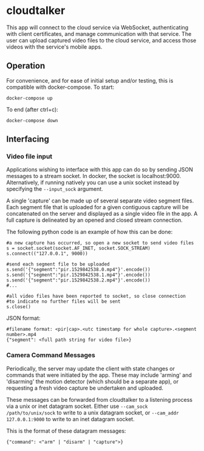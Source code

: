 # cloudtalker
This app will connect to the cloud service via WebSocket,
authenticating with client certificates, and manage communication
with that service. The user can upload captured video files to the
cloud service, and access those videos with the service's mobile apps.

## Operation
For convenience, and for ease of initial setup and/or testing, this
is compatible with docker-compose.
To start:
```
docker-compose up
```

To end (after ctrl+c):
```
docker-compose down
```

## Interfacing
### Video file input
Applications wishing to interface with this app can do so by sending
JSON messages to a stream socket. In docker, the socket is localhost:9000.
Alternatively, if running natively you can use a unix socket instead
by specifying the `--input_sock` argument.

A single 'capture' can be made up of several separate video segment
files. Each segment file that is uploaded for a given contiguous capture
will be concatenated on the server and displayed as a single video file
in the app. A full capture is delineated by an opened and closed stream
connection.

The following python code is an example of how this can be done:
```
#a new capture has occurred, so open a new socket to send video files
s = socket.socket(socket.AF_INET, socket.SOCK_STREAM)
s.connect(("127.0.0.1", 9000))

#send each segment file to be uploaded
s.send('{"segment":"pir.1529842538.0.mp4"}'.encode())
s.send('{"segment":"pir.1529842538.1.mp4"}'.encode())
s.send('{"segment":"pir.1529842538.2.mp4"}'.encode())
#...

#all video files have been reported to socket, so close connection
#to indicate no further files will be sent
s.close()
```

JSON format:
```
#filename format: <pir|cap>.<utc timestamp for whole capture>.<segment number>.mp4
{"segment": <full path string for video file>}
```

### Camera Command Messages
Periodically, the server may update the client with state changes or commands
that were initiated by the app. These may include 'arming' and 'disarming' the
motion detector (which should be a separate app), or requesting a fresh video
capture be undertaken and uploaded.

These messages can be forwarded from cloudtalker to a listening process via a
unix or inet datagram socket. Either use `--cam_sock /path/to/unix/sock` to
write to a unix datagram socket, or `--cam_addr 127.0.0.1:9000` to write to
an inet datagram socket.

This is the format of these datagram messages:
```
{"command": <"arm" | "disarm" | "capture">}
```
